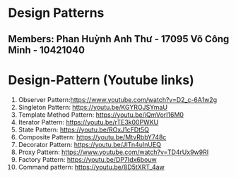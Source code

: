 # Design Patterns

## Members: Phan Huỳnh Anh Thư - 17095 Võ Công Minh - 10421040
# Design-Pattern (Youtube links)
1. Observer Pattern:https://www.youtube.com/watch?v=D2_c-6A1w2g
2. Singleton Pattern: https://youtu.be/KGYROJSYmaU
3. Template Method Pattern: https://youtu.be/iQmVorI16M0
4. Iterator Pattern: https://youtu.be/rTE3k00PWKU
5. State Pattern: https://youtu.be/ROxJ1cFDt5Q
6. Composite Pattern: https://youtu.be/MtvRbbY748c
7. Decorator Pattern: https://youtu.be/JITn4uInUEQ
8. Proxy Pattern: https://www.youtube.com/watch?v=TD4rUx9w9RI
9. Factory Pattern: https://youtu.be/DP7Idx6bouw
10. Command pattern: https://youtu.be/8D5tXRT_4aw


